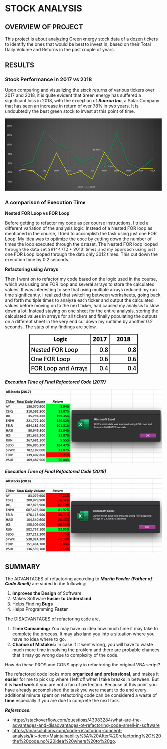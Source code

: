 # STOCK ANALYSIS

## OVERVIEW OF PROJECT

This project is about analyzing Green energy stock data of a dozen tickers to identify the ones that would be best to invest in, based on their Total Daily Volume and Returns in the past couple of years.

## RESULTS

### Stock Performance in 2017 vs 2018

Upon comparing and visualizing the stock returns of various tickers over 2017 and 2018, it is quite evident that Green energy has suffered a significant loss in 2018, with the exception of ***Sunrun Inc***, a Solar Company that has seen an increase in return of over 78% in two years. It is undoubtedly the best green stock to invest at this point of time.

<p align="center"><img src="https://github.com/yazhcodes/stock_analysis/blob/main/Challenge/Resources/2017vs2018.png"></img></p>

### A comparison of Execution Time

**Nested FOR Loop vs FOR Loop**

Before getting to refactor my code as per course instructions, I tried a different variation of the analysis logic. Instead of a Nested FOR loop as mentioned in the course, I tried to accomplish the task using just one FOR Loop. My idea was to optimize the code by cutting down the number of times the loop executed through the dataset. The Nested FOR loop looped through the data set 36144 (12 * 3013) times and my approach using just one FOR Loop looped through the data only 3012 times. This cut down the execution time by 0.2 seconds. 

**Refactoring using Arrays**

Then I went on to refactor my code based on the logic used in the course, which was using one FOR loop and several arrays to store the calculated values. It was interesting to see that using multiple arrays reduced my run time significantly. I realized that switching between worksheets, going back and forth multiple times to analyze each ticker and output the calculated values before moving on to the next ticker, had caused my analysis to slow down a lot. Instead staying on one sheet for the entire analysis, storing the calculated values in arrays for all tickers and finally populating the outputs on a different sheet in the very end cut down my runtime by another 0.2 seconds. The stats of my findings are below.

<p align="center"><img src="https://github.com/yazhcodes/stock_analysis/blob/main/Challenge/Resources/Execution_Time.png" width="350"></img></p>

***Execution Time of Final Refactored Code (2017)***

<p align="center"><img src="https://github.com/yazhcodes/stock_analysis/blob/main/Challenge/Resources/VBA_Challenge_2017.png" width="800"></img></p>

***Execution Time of Final Refactored Code (2018)***

<p align="center"><img src="https://github.com/yazhcodes/stock_analysis/blob/main/Challenge/Resources/VBA_Challenge_2018.png" width="800"></img></p>

## SUMMARY

The ADVANTAGES of refactoring according to ***Martin Fowler (Father of Code Smell)*** are stated in the following:

1. **Improves the Design** of Software
2. Makes Software **Easier to Understand**
3. Helps Finding **Bugs**
4. Helps Programming **Faster**

The DISADVANTAGES of refactoring code are,

1. **Time Consuming:** You may have no idea how much time it may take to complete the process. It may also land you into a situation where you have no idea where to go.
2. **Chance of Mistakes:** In case if it went wrong, you will have to waste much more time in solving the problem and there are probable chances that it may go wrong due to complexity of the code.

How do these PROS and CONS apply to refactoring the original VBA script?
  
  The refactored code looks more **organized and professional**, and makes it **easier** for me to pick up where I left off when I take breaks in between. But it is **hard work** if you are not a fan of perfection. Because at this point you have already accomplished the task you were meant to do and every additional minute spent on refactoring code can be considered a waste of **time** especially if you are due to complete the next task.

***References:***
* https://stackoverflow.com/questions/43983284/what-are-the-advantages-and-disadvantages-of-refactoring-code-smell-in-software
* https://anarsolutions.com/code-refactoring-concept-analysis/#:~:text=Maintainability%3A%20After%20refactoring%2C%20the%20code,no%20idea%20where%20to%20go.
